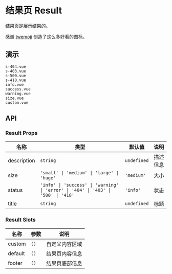 # 结果页 Result

结果页是展示结果的。

感谢 [twemoji](https://github.com/twitter/twemoji) 创造了这么多好看的图标。

## 演示

```demo
s-404.vue
s-403.vue
s-500.vue
s-418.vue
info.vue
success.vue
warning.vue
size.vue
custom.vue
```

## API

### Result Props

| 名称 | 类型 | 默认值 | 说明 |
| --- | --- | --- | --- |
| description | `string` | `undefined` | 描述信息 |
| size | `'small' \| 'medium' \| 'large' \| 'huge'` | `'medium'` | 大小 |
| status | `'info' \| 'success' \| 'warning' \| 'error' \| '404' \| '403' \| '500' \| '418'` | `'info'` | 状态 |
| title | `string` | `undefined` | 标题 |

### Result Slots

| 名称    | 参数 | 说明           |
| ------- | ---- | -------------- |
| custom  | `()` | 自定义内容区域 |
| default | `()` | 结果页内容信息 |
| footer  | `()` | 结果页底部信息 |
